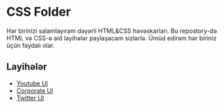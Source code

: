 
# CSS Folder

Hər birinizi salamlayıram dəyərli HTML&CSS həvəskarları. Bu repostory-də HTML və CSS-ə aid layihələr paylaşacam sizlərlə. Ümüd edirəm hər biriniz üçün faydalı olar.

## Layihələr
- [Youtube UI](https://github.com/eminazeroglu/css-folder/tree/main/youtube-ui)
- [Corporate UI](https://github.com/eminazeroglu/css-folder/tree/main/corporate-ui)
- [Twitter UI](https://github.com/eminazeroglu/css-folder/tree/main/twitter-ui)